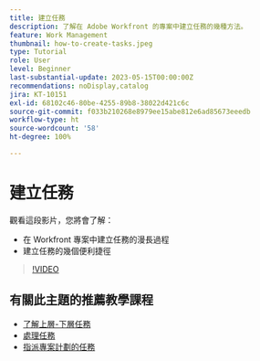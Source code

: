 ```yaml
---
title: 建立任務
description: 了解在 Adobe Workfront 的專案中建立任務的幾種方法。
feature: Work Management
thumbnail: how-to-create-tasks.jpeg
type: Tutorial
role: User
level: Beginner
last-substantial-update: 2023-05-15T00:00:00Z
recommendations: noDisplay,catalog
jira: KT-10151
exl-id: 68102c46-80be-4255-89b8-38022d421c6c
source-git-commit: f033b210268e8979ee15abe812e6ad85673eeedb
workflow-type: ht
source-wordcount: '58'
ht-degree: 100%

---
```


# 建立任務

觀看這段影片，您將會了解：

* 在 Workfront 專案中建立任務的漫長過程
* 建立任務的幾個便利捷徑

>[!VIDEO](https://video.tv.adobe.com/v/3419372/?quality=12&learn=on)

## 有關此主題的推薦教學課程

* [了解上層-下層任務](/help/manage-work/tasks/understand-parent-child-tasks.md)
* [處理任務](/help/manage-work/tasks/work-with-tasks.md)
* [指派專案計劃的任務](/help/manage-work/tasks/assign-tasks-from-the-project-plan.md)
